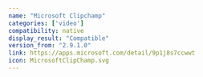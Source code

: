 ```yaml
---
name: "Microsoft Clipchamp"
categories: ['video']
compatibility: native
display_result: "Compatible"
version_from: "2.9.1.0"
link: https://apps.microsoft.com/detail/9p1j8s7ccwwt
icon: MicrosoftClipChamp.svg
---
```


